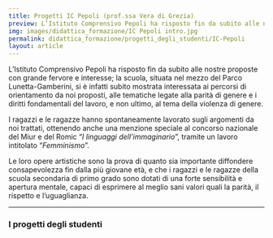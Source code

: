 ```yaml
---
title: Progetti IC Pepoli (prof.ssa Vera di Grezia)
preview: L’Istituto Comprensivo Pepoli ha risposto fin da subito alle nostre proposte con grande fervore e interesse
img: images/didattica_formazione/IC Pepoli intro.jpg
permalink: didattica_formazione/progetti_degli_studenti/IC-Pepoli
layout: article
---
```


L’Istituto Comprensivo Pepoli ha risposto fin da subito alle nostre proposte con grande fervore e interesse; la scuola, situata nel mezzo del Parco Lunetta-Gamberini, si è infatti subito mostrata interessata ai percorsi di orientamento da noi proposti, alle tematiche legate alla parità di genere e i diritti fondamentali del lavoro, e non ultimo, al tema della violenza di genere.

I ragazzi e le ragazze hanno spontaneamente lavorato sugli argomenti da noi trattati, ottenendo anche una menzione speciale al concorso nazionale del Miur e del Romic “*I linguaggi dell’immaginario*”, tramite un lavoro intitolato “*Femminismo*”.

Le loro opere artistiche sono la prova di quanto sia importante diffondere consapevolezza fin dalla più giovane età, e che i ragazzi e le ragazze della scuola secondaria di primo grado sono dotati di una forte sensibilità e apertura mentale, capaci di esprimere al meglio sani valori quali la parità, il rispetto e l’uguaglianza.


---

### I progetti degli studenti

